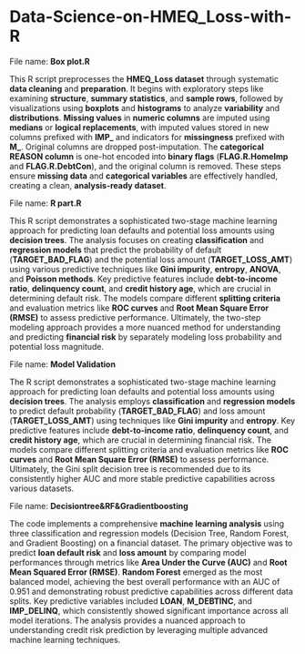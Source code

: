 # Data-Science-on-HMEQ_Loss-with-R

File name: **Box plot.R**

This R script preprocesses the **HMEQ_Loss dataset** through systematic **data cleaning** and **preparation**. It begins with exploratory steps like examining **structure**, **summary statistics**, and **sample rows**, followed by visualizations using **boxplots** and **histograms** to analyze **variability** and **distributions**. **Missing values** in **numeric columns** are imputed using **medians** or **logical replacements**, with imputed values stored in new columns prefixed with **IMP_** and indicators for **missingness** prefixed with **M_**. Original columns are dropped post-imputation. The **categorical REASON column** is one-hot encoded into **binary flags** (**FLAG.R.HomeImp** and **FLAG.R.DebtCon**), and the original column is removed. These steps ensure **missing data** and **categorical variables** are effectively handled, creating a clean, **analysis-ready dataset**.

File name: **R part.R**

This R script demonstrates a sophisticated two-stage machine learning approach for predicting loan defaults and potential loss amounts using **decision trees**. The analysis focuses on creating **classification** and **regression models** that predict the probability of default (**TARGET_BAD_FLAG**) and the potential loss amount (**TARGET_LOSS_AMT**) using various predictive techniques like **Gini impurity**, **entropy**, **ANOVA**, and **Poisson methods**. Key predictive features include **debt-to-income ratio**, **delinquency count**, and **credit history age**, which are crucial in determining default risk. The models compare different **splitting criteria** and evaluation metrics like **ROC curves** and **Root Mean Square Error (RMSE)** to assess predictive performance. Ultimately, the two-step modeling approach provides a more nuanced method for understanding and predicting **financial risk** by separately modeling loss probability and potential loss magnitude.


File name: **Model Validation**

The R script demonstrates a sophisticated two-stage machine learning approach for predicting loan defaults and potential loss amounts using **decision trees**. The analysis employs **classification** and **regression models** to predict default probability (**TARGET_BAD_FLAG**) and loss amount (**TARGET_LOSS_AMT**) using techniques like **Gini impurity** and **entropy**. Key predictive features include **debt-to-income ratio**, **delinquency count**, and **credit history age**, which are crucial in determining financial risk. The models compare different splitting criteria and evaluation metrics like **ROC curves** and **Root Mean Square Error (RMSE)** to assess performance. Ultimately, the Gini split decision tree is recommended due to its consistently higher AUC and more stable predictive capabilities across various datasets.


File name: **Decisiontree&RF&Gradientboosting**

The code implements a comprehensive **machine learning analysis** using three classification and regression models (Decision Tree, Random Forest, and Gradient Boosting) on a financial dataset. The primary objective was to predict **loan default risk** and **loss amount** by comparing model performances through metrics like **Area Under the Curve (AUC)** and **Root Mean Squared Error (RMSE)**. **Random Forest** emerged as the most balanced model, achieving the best overall performance with an AUC of 0.951 and demonstrating robust predictive capabilities across different data splits. Key predictive variables included **LOAN**, **M_DEBTINC**, and **IMP_DELINQ**, which consistently showed significant importance across all model iterations. The analysis provides a nuanced approach to understanding credit risk prediction by leveraging multiple advanced machine learning techniques.



